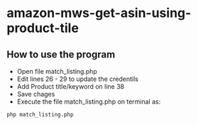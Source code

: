 # amazon-mws-get-asin-using-product-tile

## How to use the program 

- Open file match_listing.php
- Edit lines 26 - 29 to update the credentils 
- Add Product title/keyword on line 38
- Save chages 
- Execute the file match_listing.php on terminal as:
```
php match_listing.php
```
